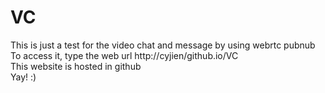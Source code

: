 # VC

This is just a test for the video chat and message by using webrtc pubnub <br>
To access it, type the web url http://cyjien/github.io/VC <br>
This website is hosted in github <br>
Yay! :)
